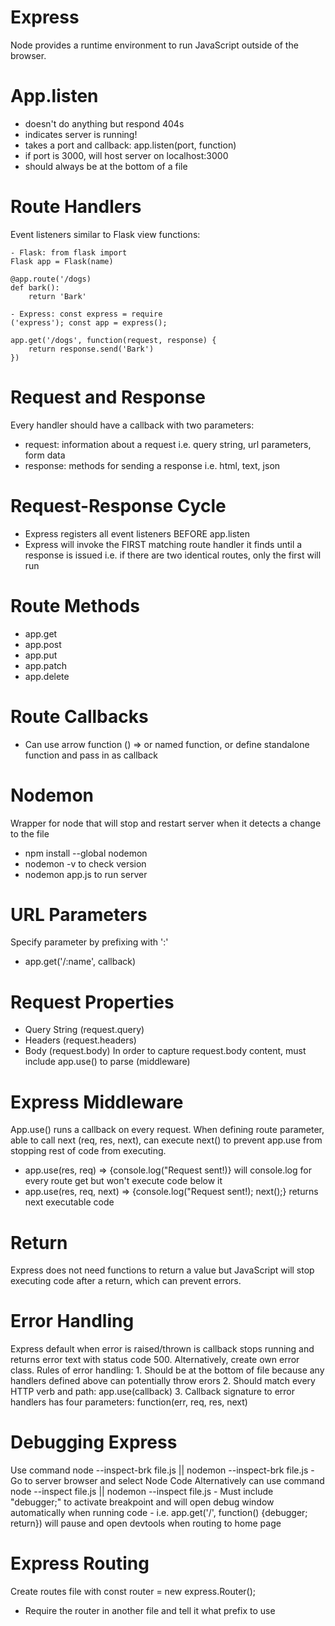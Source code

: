 # Express
Node provides a runtime environment to run JavaScript outside of the browser.

# App.listen
- doesn't do anything but respond 404s
- indicates server is running!
- takes a port and callback: app.listen(port, function)
- if port is 3000, will host server on localhost:3000
- should always be at the bottom of a file

# Route Handlers
Event listeners similar to Flask view functions:

    - Flask: from flask import 
    Flask app = Flask(name)

    @app.route('/dogs) 
    def bark(): 
        return 'Bark'

    - Express: const express = require
    ('express'); const app = express();

    app.get('/dogs', function(request, response) { 
        return response.send('Bark') 
    })

# Request and Response
Every handler should have a callback with two parameters:
- request: information about a request i.e. query string, url parameters, form data
- response: methods for sending a response i.e. html, text, json

# Request-Response Cycle
- Express registers all event listeners BEFORE app.listen
- Express will invoke the FIRST matching route handler it finds until a response is issued i.e. if there are two identical routes, only the first will run

# Route Methods
- app.get
- app.post
- app.put
- app.patch
- app.delete

# Route Callbacks
- Can use arrow function () => or named function, or define standalone function and pass in as callback

# Nodemon
Wrapper for node that will stop and restart server when it detects a change to the file
- npm install --global nodemon
- nodemon -v to check version
- nodemon app.js to run server

# URL Parameters
Specify parameter by prefixing with ':'
- app.get('/:name', callback)

# Request Properties
- Query String (request.query)
- Headers (request.headers)
- Body (request.body)
    In order to capture request.body content, must include app.use() to parse (middleware)

# Express Middleware
App.use() runs a callback on every request.
When defining route parameter, able to call next (req, res, next), can execute next() to prevent app.use from stopping rest of code from executing.
- app.use(res, req) => {console.log("Request sent!)} will console.log for every route get but won't execute code below it
- app.use(res, req, next) => {console.log("Request sent!); next();} returns next executable code

# Return
Express does not need functions to return a value but JavaScript will stop executing code after a return, which can prevent errors.

# Error Handling
Express default when error is raised/thrown is callback stops running and returns error text with status code 500.  Alternatively, create own error class.
Rules of error handling:
    1. Should be at the bottom of file because any handlers defined above can potentially throw erors
    2. Should match every HTTP verb and path: app.use(callback)
    3. Callback signature to error handlers has four parameters: function(err, req, res, next)

# Debugging Express
Use command node --inspect-brk file.js || nodemon --inspect-brk file.js
    - Go to server browser and select Node Code
Alternatively can use command  node --inspect file.js || nodemon --inspect file.js
    - Must include "debugger;" to activate breakpoint and will open debug window automatically when running code 
    - i.e. app.get('/', function() {debugger; return}) will  pause and open devtools when routing to home page

# Express Routing
Create routes file with const router = new express.Router();
- Require the router in another file and tell it what prefix to use